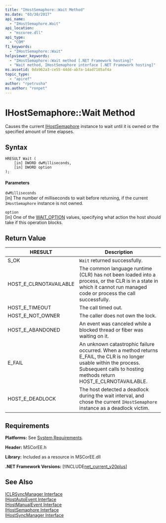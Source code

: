 ```yaml
---
title: "IHostSemaphore::Wait Method"
ms.date: "03/30/2017"
api_name: 
  - "IHostSemaphore.Wait"
api_location: 
  - "mscoree.dll"
api_type: 
  - "COM"
f1_keywords: 
  - "IHostSemaphore::Wait"
helpviewer_keywords: 
  - "IHostSemaphore::Wait method [.NET Framework hosting]"
  - "Wait method, IHostSemaphore interface [.NET Framework hosting]"
ms.assetid: 0da962a3-ce55-44dd-ab7a-14ad7105af4a
topic_type: 
  - "apiref"
author: "rpetrusha"
ms.author: "ronpet"
---
```

# IHostSemaphore::Wait Method
Causes the current [IHostSemaphore](../../../../docs/framework/unmanaged-api/hosting/ihostsemaphore-interface.md) instance to wait until it is owned or the specified amount of time elapses.  

## Syntax  

```  
HRESULT Wait (  
    [in] DWORD dwMilliseconds,  
    [in] DWORD option  
);  
```  

#### Parameters  
 `dwMilliseconds`  
 [in] The number of milliseconds to wait before returning, if the current `IHostSemaphore` instance is not owned.  

 `option`  
 [in] One of the [WAIT_OPTION](../../../../docs/framework/unmanaged-api/hosting/wait-option-enumeration.md) values, specifying what action the host should take if this operation blocks.  

## Return Value  


|HRESULT|Description|  
|-------------|-----------------|  
|S_OK|`Wait` returned successfully.|  
|HOST_E_CLRNOTAVAILABLE|The common language runtime (CLR) has not been loaded into a process, or the CLR is in a state in which it cannot run managed code or process the call successfully.|  
|HOST_E_TIMEOUT|The call timed out.|  
|HOST_E_NOT_OWNER|The caller does not own the lock.|  
|HOST_E_ABANDONED|An event was canceled while a blocked thread or fiber was waiting on it.|  
|E_FAIL|An unknown catastrophic failure occurred. When a method returns E_FAIL, the CLR is no longer usable within the process. Subsequent calls to hosting methods return HOST_E_CLRNOTAVAILABLE.|  
|HOST_E_DEADLOCK|The host detected a deadlock during the wait interval, and chose the current `IHostSemaphore` instance as a deadlock victim.|  

## Requirements  
 **Platforms:** See [System Requirements](../../../../docs/framework/get-started/system-requirements.md).  

 **Header:** MSCorEE.h  

 **Library:** Included as a resource in MSCorEE.dll  

 **.NET Framework Versions:** [!INCLUDE[net_current_v20plus](../../../../includes/net-current-v20plus-md.md)]  

## See Also  
 [ICLRSyncManager Interface](../../../../docs/framework/unmanaged-api/hosting/iclrsyncmanager-interface.md)  
 [IHostAutoEvent Interface](../../../../docs/framework/unmanaged-api/hosting/ihostautoevent-interface.md)  
 [IHostManualEvent Interface](../../../../docs/framework/unmanaged-api/hosting/ihostmanualevent-interface.md)  
 [IHostSemaphore Interface](../../../../docs/framework/unmanaged-api/hosting/ihostsemaphore-interface.md)  
 [IHostSyncManager Interface](../../../../docs/framework/unmanaged-api/hosting/ihostsyncmanager-interface.md)
